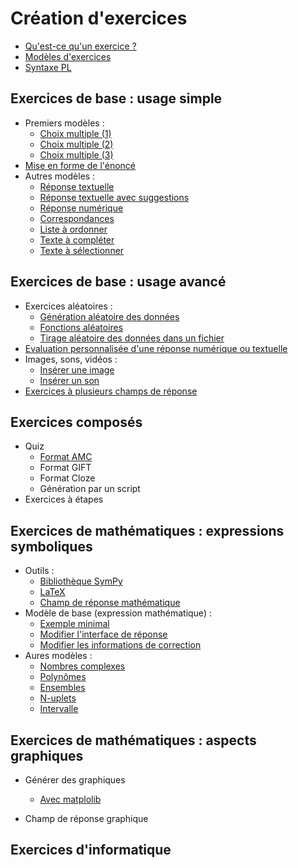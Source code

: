 # Création d'exercices

* [Qu'est-ce qu'un exercice ?](intro.md)
* [Modèles d'exercices](modeles.md)
* [Syntaxe PL](syntaxe_pl.md)

## Exercices de base : usage simple

* Premiers modèles :
    * [Choix multiple (1)](radio.md)
    * [Choix multiple (2)](checkbox.md)
    * [Choix multiple (3)](checkbox_rw.md)
* [Mise en forme de l'énoncé](question_markdown.md)
* Autres modèles :
    * [Réponse textuelle](input.md)
    * [Réponse textuelle avec suggestions](autoinput.md)
    * [Réponse numérique](numeric.md)
    * [Correspondances](matchlist.md)
    * [Liste à ordonner](sortlist.md)
    * [Texte à compléter](filltext.md)
    * [Texte à sélectionner](seltext.md)

## Exercices de base : usage avancé

* Exercices aléatoires :
    * [Génération aléatoire des données](before.md)
    * [Fonctions aléatoires](random.md)
    * [Tirage aléatoire des données dans un fichier](csv.md)
* [Evaluation personnalisée d'une réponse numérique ou textuelle](evaluator.md) 
* Images, sons, vidéos :
    * [Insérer une image](image.md)
    * [Insérer un son](son.md)
* [Exercices à plusieurs champs de réponse](inputgroup.md)

## Exercices composés

* Quiz
    * [Format AMC](amc.md)
    * Format GIFT
    * Format Cloze
    * Génération par un script
* Exercices à étapes

## Exercices de mathématiques : expressions symboliques

* Outils :
     * [Bibliothèque SymPy](sympy.md)
     * [LaTeX](latex.md)
     * [Champ de réponse mathématique](mathinput.md)
* Modèle de base (expression mathématique) :
    * [Exemple minimal](expr.md)
    * [Modifier l'interface de réponse](expr_inputblock.md)
    * [Modifier les informations de correction](expr_messages.md)
* Aures modèles :
    * [Nombres complexes](complex.md)
    * [Polynômes](poly.md)
    * [Ensembles](set.md)
    * [N-uplets](tuple.md)
    * [Intervalle](interval.md)

## Exercices de mathématiques : aspects graphiques

* Générer des graphiques
   * [Avec matplolib](mpl.md)

* Champ de réponse graphique


## Exercices d'informatique
